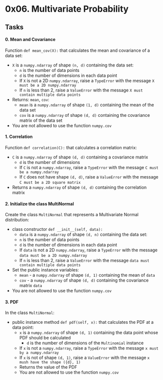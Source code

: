0x06. Multivariate Probability
==============================

Tasks
-----

#### 0\. Mean and Covariance

Function `def mean_cov(X):` that calculates the mean and covariance of a data set:

-   `X` is a `numpy.ndarray` of shape `(n, d)` containing the data set:
    -   `n` is the number of data points
    -   `d` is the number of dimensions in each data point
    -   If `X` is not a 2D `numpy.ndarray`, raise a `TypeError` with the message `X must be a 2D numpy.ndarray`
    -   If `n` is less than 2, raise a `ValueError` with the message `X must contain multiple data points`
-   Returns: `mean`, `cov`:
    -   `mean` is a `numpy.ndarray` of shape `(1, d)` containing the mean of the data set
    -   `cov` is a `numpy.ndarray` of shape `(d, d)` containing the covariance matrix of the data set
-   You are not allowed to use the function `numpy.cov`


#### 1\. Correlation

Function `def correlation(C):` that calculates a correlation matrix:

-   `C` is a `numpy.ndarray` of shape `(d, d)` containing a covariance matrix
    -   `d` is the number of dimensions
    -   If `C` is not a `numpy.ndarray`, raise a `TypeError` with the message `C must be a numpy.ndarray`
    -   If `C` does not have shape `(d, d)`, raise a `ValueError` with the message `C must be a 2D square matrix`
-   Returns a `numpy.ndarray` of shape `(d, d)` containing the correlation matrix


#### 2\. Initialize the class MultiNormal

Create the class `MultiNormal` that represents a Multivariate Normal distribution:

-   class constructor `def __init__(self, data):`
    -   `data` is a `numpy.ndarray` of shape `(d, n)` containing the data set:
    -   `n` is the number of data points
    -   `d` is the number of dimensions in each data point
    -   If `data` is not a 2D `numpy.ndarray`, raise a `TypeError` with the message `data must be a 2D numpy.ndarray`
    -   If `n` is less than 2, raise a `ValueError` with the message `data must contain multiple data points`
-   Set the public instance variables:
    -   `mean` - a `numpy.ndarray` of shape `(d, 1)` containing the mean of `data`
    -   `cov` - a `numpy.ndarray` of shape `(d, d)` containing the covariance matrix `data`
-   You are not allowed to use the function `numpy.cov`


#### 3\. PDF

In the class `MultiNormal`:

-   public instance method `def pdf(self, x):` that calculates the PDF at a data point:
    -   `x` is a `numpy.ndarray` of shape `(d, 1)` containing the data point whose PDF should be calculated
        -   `d` is the number of dimensions of the `Multinomial` instance
    -   If `x` is not a `numpy.ndarray`, raise a `TypeError` with the message `x must by a numpy.ndarray`
    -   If `x` is not of shape `(d, 1)`, raise a `ValueError` with the message `x mush have the shape ({d}, 1)`
    -   Returns the value of the PDF
    -   You are not allowed to use the function `numpy.cov`
